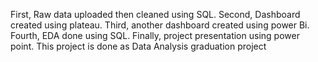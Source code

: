 First, Raw data uploaded then cleaned using SQL.
Second, Dashboard created using plateau.
Third, another dashboard created using power Bi. 
Fourth, EDA done using SQL.
Finally, project presentation using power point.
This project is done as Data Analysis graduation project 
